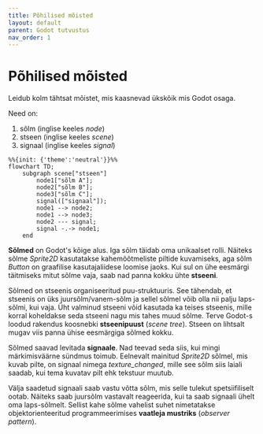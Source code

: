 ```yaml
---
title: Põhilised mõisted
layout: default
parent: Godot tutvustus
nav_order: 1
---
```


# Põhilised mõisted

Leidub kolm tähtsat mõistet, mis kaasnevad ükskõik mis Godot osaga.

Need on:

1. sõlm (inglise keeles *node*)
2. stseen (inglise keeles *scene*)
3. signaal (inglise keeles *signal*)

```mermaid
%%{init: {'theme':'neutral'}}%%
flowchart TD;
    subgraph scene["stseen"]
        node1["sõlm A"];
        node2["sõlm B"];
        node3["sõlm C"];
        signal(["signaal"]);
        node1 --> node2;
        node1 --> node3;
        node2 --- signal;
        signal -.-> node1;
    end
```

**Sõlmed** on Godot's kõige alus. Iga sõlm täidab oma unikaalset rolli. Näiteks sõlme *Sprite2D* kasutatakse kahemõõtmeliste piltide kuvamiseks, aga sõlm *Button* on graafilise kasutajaliidese loomise jaoks. Kui sul on ühe eesmärgi täitmiseks mitut sõlme vaja, saab nad panna kokku ühte **stseeni**.

Sõlmed on stseenis organiseeritud puu-struktuuris. See tähendab, et stseenis on üks juursõlm/vanem-sõlm ja sellel sõlmel võib olla nii palju laps-sõlmi, kui vaja. Üht valminud stseeni võid kasutada ka teises stseenis, mille korral koheldakse seda stseeni nagu mis tahes muud sõlme. Terve Godot-s loodud rakendus koosnebki **stseenipuust** (*scene tree*). Stseen on lihtsalt mugav viis panna ühise eesmärgiga sõlmed kokku.

Sõlmed saavad levitada **signaale**. Nad teevad seda siis, kui mingi märkimisväärne sündmus toimub. Eelnevalt mainitud *Sprite2D* sõlmel, mis kuvab pilte, on signaal nimega *texture_changed*, mille see sõlm siis laiali saadab, kui tema kuvatav pilt ehk tekstuur muutub.

Välja saadetud signaali saab vastu võtta sõlm, mis selle tulekut spetsiifiliselt ootab. Näiteks saab juursõlm vastavalt reageerida, kui ta saab signaali ühelt oma laps-sõlmelt. Sellist kahe sõlme vahelist suhet nimetatakse objektorienteeritud programmeerimises **vaatleja mustriks** (*observer pattern*).